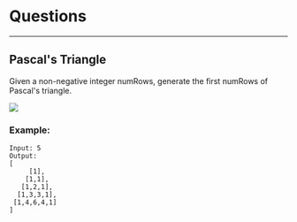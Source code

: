 # Questions

--------------------
## Pascal's Triangle
Given a non-negative integer numRows, generate the first numRows of Pascal's triangle. <br>

![](Animated.gif) <br>

### Example:
```
Input: 5
Output:
[
     [1],
    [1,1],
   [1,2,1],
  [1,3,3,1],
 [1,4,6,4,1]
]
```
